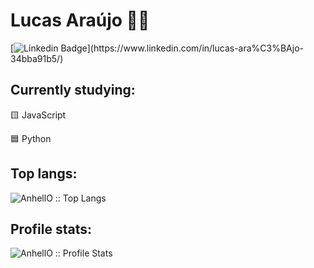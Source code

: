 <!--
**lucasadsr/lucasadsr** is a ✨ _special_ ✨ repository because its `README.md` (this file) appears on your GitHub profile.

Here are some ideas to get you started:
### Hi there 👋
- 🔭 I’m currently working on ...
- 🌱 I’m currently learning ...
- 👯 I’m looking to collaborate on ...
- 🤔 I’m looking for help with ...
- 💬 Ask me about ...
- 📫 How to reach me: ...
- 😄 Pronouns: ...
- ⚡ Fun fact: ...
-->

# Lucas Araújo :man_technologist:

[![Linkedin Badge](https://img.shields.io/badge/-LinkedIn-blue?style=flat-square&logo=Linkedin&logoColor=white&link=https://www.linkedin.com/in/iago-ferreira-5277131a5/")](https://www.linkedin.com/in/lucas-ara%C3%BAjo-34bba91b5/)

## Currently studying:
 :yellow_square: JavaScript
 
 :blue_square: Python
 
## Top langs:
 <p><img src="https://github-readme-stats.vercel.app/api/top-langs/?username=lucasadsr&langs_count=10&theme=tokyonight&layout=compact" alt="AnhellO :: Top Langs" /></p>

## Profile stats:
  <p><img src="https://github-readme-stats.vercel.app/api?username=lucasadsr&show_icons=true&theme=synthwave" alt="AnhellO :: Profile Stats" /></p>
